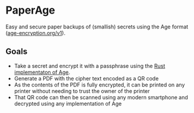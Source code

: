 # PaperAge

Easy and secure paper backups of (smallish) secrets using the Age format ([age-encryption.org/v1](https://age-encryption.org/v1)).

## Goals

- Take a secret and encrypt it with a passphrase using the [Rust implementaton of Age](https://github.com/str4d/rage).
- Generate a PDF with the cipher text encoded as a QR code
- As the contents of the PDF is fully encrypted, it can be printed on any printer without needing to trust the owner of the printer
- That QR code can then be scanned using any modern smartphone and decrypted using any implementation of Age
